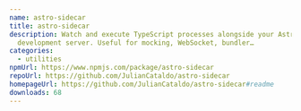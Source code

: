 ```yaml
---
name: astro-sidecar
title: astro-sidecar
description: Watch and execute TypeScript processes alongside your Astro
  development server. Useful for mocking, WebSocket, bundler…
categories:
  - utilities
npmUrl: https://www.npmjs.com/package/astro-sidecar
repoUrl: https://github.com/JulianCataldo/astro-sidecar
homepageUrl: https://github.com/JulianCataldo/astro-sidecar#readme
downloads: 68
---
```

